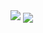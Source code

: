 <img src="https://capsule-render.vercel.app/api?type=Waving&color=A3C8DC&height=200&section=header&text=Unnimm%20GitHub&fontSize=50&fontColor=ffffff&fontAlignY=40" />

<img align="center" src = "https://github-readme-stats.vercel.app/api?username=unnimm&show_icons=true&theme=transparent&title_color=1D73A1&icon_color=1D73A1&text_color=595959">


